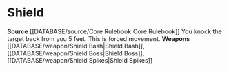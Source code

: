 ﻿---
id: '12'
name: Shield
rarity: Common
source: '[[DATABASE/source/Core Rulebook|Core Rulebook]]'
type: Weapon Critical Specialization

---
# Shield

**Source** [[DATABASE/source/Core Rulebook|Core Rulebook]] 
You knock the target back from you 5 feet. This is forced movement.
**Weapons** [[DATABASE/weapon/Shield Bash|Shield Bash]], [[DATABASE/weapon/Shield Boss|Shield Boss]], [[DATABASE/weapon/Shield Spikes|Shield Spikes]]